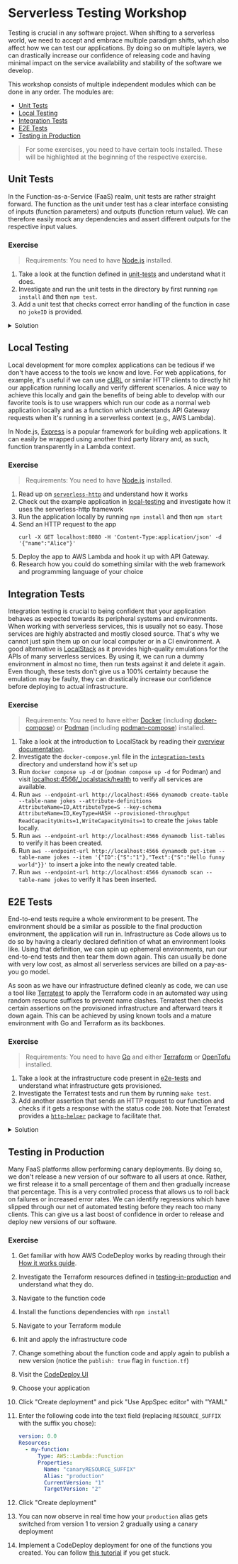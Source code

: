 # Serverless Testing Workshop

Testing is crucial in any software project. When shifting to a serverless world, we need to accept and embrace multiple paradigm shifts, which also affect how we can test our applications. By doing so on multiple layers, we can drastically increase our confidence of releasing code and having minimal impact on the service availability and stability of the software we develop.

This workshop consists of multiple independent modules which can be done in any order. The modules are:

- [Unit Tests](#unit-tests)
- [Local Testing](#local-testing)
- [Integration Tests](#integration-tests)
- [E2E Tests](#e2e-tests)
- [Testing in Production](#testing-in-production)

> For some exercises, you need to have certain tools installed. These will be highlighted at the beginning of the respective exercise.

## Unit Tests

In the Function-as-a-Service (FaaS) realm, unit tests are rather straight forward. The function as the unit under test has a clear interface consisting of inputs (function parameters) and outputs (function return value). We can therefore easily mock any dependencies and assert different outputs for the respective input values.

### Exercise

> Requirements: You need to have [Node.js](https://nodejs.org/) installed.

1. Take a look at the function defined in [unit-tests](./unit-tests) and understand what it does.
1. Investigate and run the unit tests in the directory by first running `npm install` and then `npm test`.
1. Add a unit test that checks correct error handling of the function in case no `jokeID` is provided.

<details>
  <summary>Solution</summary>

```javascript
test("Input errors are handled", async () => {
  const result = await handler({});
  expect(result).toBeDefined();
  expect(result.Error).toBe("no jokeID provided");
});
```

</details>

## Local Testing

Local development for more complex applications can be tedious if we don't have access to the tools we know and love. For web applications, for example, it's useful if we can use [cURL](https://curl.se/) or similar HTTP clients to directly hit our application running locally and verify different scenarios. A nice way to achieve this locally and gain the benefits of being able to develop with our favorite tools is to use wrappers which run our code as a normal web application locally and as a function which understands API Gateway requests when it's running in a serverless context (e.g., AWS Lambda).

In Node.js, [Express](https://expressjs.com/) is a popular framework for building web applications. It can easily be wrapped using another third party library and, as such, function transparently in a Lambda context.

### Exercise

> Requirements: You need to have [Node.js](https://nodejs.org/) installed.

1. Read up on [`serverless-http`](https://github.com/dougmoscrop/serverless-http) and understand how it works
1. Check out the example application in [local-testing](./local-testing) and investigate how it uses the serverless-http framework
1. Run the application locally by running `npm install` and then `npm start`
1. Send an HTTP request to the app
   ```shell
   curl -X GET localhost:8080 -H 'Content-Type:application/json' -d '{"name":"Alice"}'
   ```
1. Deploy the app to AWS Lambda and hook it up with API Gateway.
1. Research how you could do something similar with the web framework and programming language of your choice

## Integration Tests

Integration testing is crucial to being confident that your application behaves as expected towards its peripheral systems and environments. When working with serverless services, this is usually not so easy. Those services are highly abstracted and mostly closed source. That's why we cannot just spin them up on our local computer or in a CI environment. A good alternative is [LocalStack](https://localstack.cloud/) as it provides high-quality emulations for the APIs of many serverless services. By using it, we can run a dummy environment in almost no time, then run tests against it and delete it again. Even though, these tests don't give us a 100% certainty because the emulation may be faulty, they can drastically increase our confidence before deploying to actual infrastructure.

### Exercise

> Requirements: You need to have either [Docker](https://www.docker.com/) (including [docker-compose](https://github.com/docker/compose)) or [Podman](https://podman.io/) (including [podman-compose](https://github.com/containers/podman-compose)) installed.

1. Take a look at the introduction to LocalStack by reading their [overview documentation](https://docs.localstack.cloud/overview/).
1. Investigate the `docker-compose.yml` file in the [`integration-tests`](./integration-tests) directory and understand how it's set up
1. Run `docker compose up -d` or (`podman compose up -d` for Podman) and visit [localhost:4566/\_localstack/health](http://localhost:4566/_localstack/health) to verify all services are available.
1. Run `aws --endpoint-url http://localhost:4566 dynamodb create-table --table-name jokes --attribute-definitions AttributeName=ID,AttributeType=S --key-schema AttributeName=ID,KeyType=HASH --provisioned-throughput ReadCapacityUnits=1,WriteCapacityUnits=1` to create the `jokes` table locally.
1. Run `aws --endpoint-url http://localhost:4566 dynamodb list-tables` to verify it has been created.
1. Run `aws --endpoint-url http://localhost:4566 dynamodb put-item --table-name jokes --item '{"ID":{"S":"1"},"Text":{"S":"Hello funny world"}}'` to insert a joke into the newly created table.
1. Run `aws --endpoint-url http://localhost:4566 dynamodb scan --table-name jokes` to verify it has been inserted.

## E2E Tests

End-to-end tests require a whole environment to be present. The environment should be a similar as possible to the final production environment, the application will run in. Infrastructure as Code allows us to do so by having a clearly declared definition of what an environment looks like. Using that definition, we can spin up ephemeral environments, run our end-to-end tests and then tear them down again. This can usually be done with very low cost, as almost all serverless services are billed on a pay-as-you go model.

As soon as we have our infrastructure defined cleanly as code, we can use a tool like [Terratest](https://terratest.gruntwork.io/) to apply the Terraform code in an automated way using random resource suffixes to prevent name clashes. Terratest then checks certain assertions on the provisioned infrastructure and afterward tears it down again. This can be achieved by using known tools and a mature environment with Go and Terraform as its backbones.

### Exercise

> Requirements: You need to have [Go](https://go.dev/) and either [Terraform](https://www.terraform.io/) or [OpenTofu](https://opentofu.org/) installed.

1. Take a look at the infrastructure code present in [e2e-tests](./e2e-tests) and understand what infrastructure gets provisioned.
1. Investigate the Terratest tests and run them by running `make test`.
1. Add another assertion that sends an HTTP request to our function and checks if it gets a response with the status code `200`. Note that Terratest provides a [`http-helper`](https://pkg.go.dev/github.com/gruntwork-io/terratest/modules/http-helper) package to facilitate that.

<details>
  <summary>Solution</summary>

```go
invokeURL := terraform.Output(t, terraformOptions, "invoke_url")

expectedStatusCode := http.StatusOK
statusCode, _ := httphelper.HttpGet(t, invokeURL+"jokes/1", nil)
if statusCode != http.StatusOK {
    t.Errorf("Expected status code to be %v, got %v", expectedStatusCode, statusCode)
}
```

</details>

## Testing in Production

Many FaaS platforms allow performing canary deployments. By doing so, we don't release a new version of our software to all users at once. Rather, we first release it to a small percentage of them and then gradually increase that percentage. This is a very controlled process that allows us to roll back on failures or increased error rates. We can identify regressions which have slipped through our net of automated testing before they reach too many clients. This can give us a last boost of confidence in order to release and deploy new versions of our software.

### Exercise

1. Get familiar with how AWS CodeDeploy works by reading through their [How it works guide](https://aws.amazon.com/codedeploy/).
1. Investigate the Terraform resources defined in [testing-in-production](./testing-in-production) and understand what they do.
1. Navigate to the function code
1. Install the functions dependencies with `npm install`
1. Navigate to your Terraform module
1. Init and apply the infrastructure code
1. Change something about the function code and apply again to publish a new version (notice the `publish: true` flag in `function.tf`)
1. Visit the [CodeDeploy UI](https://console.aws.amazon.com/codesuite/codedeploy/applications)
1. Choose your application
1. Click "Create deployment" and pick "Use AppSpec editor" with "YAML"
1. Enter the following code into the text field (replacing `RESOURCE_SUFFIX` with the suffix you chose):

   ```yml
   version: 0.0
   Resources:
     - my-function:
         Type: AWS::Lambda::Function
         Properties:
           Name: "canaryRESOURCE_SUFFIX"
           Alias: "production"
           CurrentVersion: "1"
           TargetVersion: "2"
   ```

1. Click "Create deployment"
1. You can now observe in real time how your `production` alias gets switched from version 1 to version 2 gradually using a canary deployment
1. Implement a CodeDeploy deployment for one of the functions you created. You can follow [this tutorial](https://www.ioconnectservices.com/insight/simple-cd-ci-pipeline-for-aws-lambda-walkthrough) if you get stuck.
